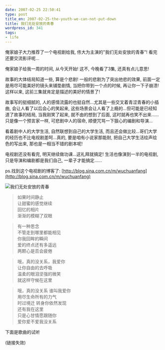```yaml
---
date: 2007-02-25 22:50:41
type: post
title_en: 2007-02-25-the-youth-we-can-not-put-down
title: 我们无处安放的青春
wordpress_id: 341
tags:
- life
---
```


俺家娘子大力推荐了一个电视剧给我, 佟大为主演的"我们无处安放的青春"! 看完还要交流影评呢...

俺家娘子给我一周的时间, 从今天开始! 这不, 今晚看了3集, 还真有点儿意思!

故事的大体结局知道一些, 算是个悲剧! 一般的悲剧为了突出他悲的效果, 前面一定是用尽可能美好的镜头来铺垫剧情, 当把你带到一个点的时候, 再让你一下子崩溃! 这样以来, 这前三集就肯定是描述的美好的情景了!

故事写的挺细腻的, 人的感情流露的也挺自然...尤其是一些交叉着青涩青春的小插曲, 会让人看了以后会心的笑起来, 这些场景会让人看了上瘾的...但可能是已经知道了故事的结局, 当我刚笑了起来, 就不由的想到了后面, 这时就再也笑不出来......只是像一个预言家一样, 可悲剧中人的宿命, 顺便咒骂一下狠心的编剧和导演...

看着剧中人的大学生活, 自然联想到自己的大学生活, 而且还会做比较...哥们大学的经历也不比电视剧差呵...真的, 要是咱有小说家那能耐, 把自己大学生活绘声绘色的写出来, 那也是一相当不错的剧本呢!

电视剧还没有看完, 明天继续做功课...这礼拜就搞定! 生活也像演到一半的电视剧, 只是导演和编剧都是我们自己, 一辈子才能搞定......

ps.找到这个电视剧的博客了: [http://blog.sina.com.cn/m/wuchuanfang](http://blog.sina.com.cn/m/wuchuanfang)

![我们无处安放的青春](http://album.sina.com.cn/pic/4bf92b4502000h74)

> 如果时间静止  
让甜蜜的感觉继续  
回忆的相片  
渐渐的模糊了双眼

> 有一种思念  
不管走到哪里都能相见  
你我回眸的瞬间  
爱的终点还有多遥远  
两颗心是否会疲倦

> 哦，真的没关系，我爱你  
让你自由的去呼吸  
温柔的眼泪坚强的微笑  
就这样守候在这里

> 哦，真的没关系 谁叫我爱你  
用尽生命所有的力气  
时过境迁 转身你依然发现  
还有我在这里  
只是心甘情愿跟随你  
爱你爱不爱我没关系

下面是歌曲的试听

(链接失效)